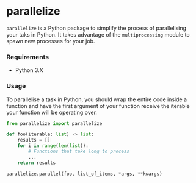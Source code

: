 # parallelize

`parallelize` is a Python package to simplify the process of parallelising your taks in Python. It takes advantage of the `multiprocessing` module to spawn new processes for your job.



### Requirements

- Python 3.X


### Usage

To parallelise a task in Python, you should wrap the entire code inside a function and have the first argument of your function receive the iterable your function will be operating over.





```python
from parallelize import parallelize

def foo(iterable: list) -> list:
	results = []
    for i in range(len(list)):
        # Functions that take long to process
        ...
    return results

parallelize.parallel(foo, list_of_items, *args, **kwargs)
```

